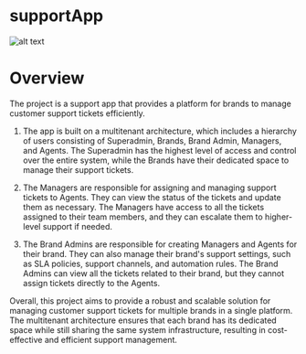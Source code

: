 # supportApp
![alt text](https://user-images.githubusercontent.com/63851816/230056946-410f6c08-8148-4a2c-b039-d433efdf0d1f.png)

# Overview
The project is a support app that provides a platform for brands to manage customer support tickets efficiently.

1) The app is built on a multitenant architecture, which includes a hierarchy of users consisting of Superadmin, Brands, Brand Admin, Managers, and Agents. The Superadmin has the highest level of access and control over the entire system, while the Brands have their dedicated space to manage their support tickets.

2) The Managers are responsible for assigning and managing support tickets to Agents. They can view the status of the tickets and update them as necessary. The Managers have access to all the tickets assigned to their team members, and they can escalate them to higher-level support if needed.

3) The Brand Admins are responsible for creating Managers and Agents for their brand. They can also manage their brand's support settings, such as SLA policies, support channels, and automation rules. The Brand Admins can view all the tickets related to their brand, but they cannot assign tickets directly to the Agents.

Overall, this project aims to provide a robust and scalable solution for managing customer support tickets for multiple brands in a single platform. The multitenant architecture ensures that each brand has its dedicated space while still sharing the same system infrastructure, resulting in cost-effective and efficient support management.
